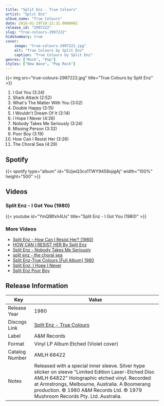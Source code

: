 ```yaml
---
title: "Split Enz - True Colours"
artist: "Split Enz"
album_name: "True Colours"
date: 2016-01-29T18:22:31.000000Z
release_id: "2997222"
slug: "true-colours-2997222"
hideSummary: true
cover:
    image: "true-colours-2997222.jpg"
    alt: "True Colours by Split Enz"
    caption: "True Colours by Split Enz"
genres: ["Rock", "Pop"]
styles: ["New Wave", "Pop Rock"]
---
```


{{< img src="true-colours-2997222.jpg" title="True Colours by Split Enz" >}}

<!-- section break -->

1. I Got You (3:24)
2. Shark Attack (2:52)
3. What's The Matter With You (3:02)
4. Double Happy (3:15)
5. I Wouldn't Dream Of It (3:14)
6. I Hope I Never (4:26)
7. Nobody Takes Me Seriously (3:24)
8. Missing Person (3:32)
9. Poor Boy (3:19)
10. How Can I Resist Her (3:26)
11. The Choral Sea (4:29)

<!-- section break -->


## Spotify
{{< spotify type="album" id="5UjwQ3co1TWY9458ojqjAj" width="100%" height="500" >}}



## Videos
### Split Enz - I Got You (1980)
{{< youtube id="YmQlBfxh4Us" title="Split Enz - I Got You (1980)" >}}<br>

### More Videos

- [Split Enz - How Can I Resist Her? (1980)](https://www.youtube.com/watch?v=sA1M-_pJv6s)
- [HOW CAN I RESIST HER By Split Enz](https://www.youtube.com/watch?v=BLDmz3YfjMo)
- [Split Enz - Nobody Takes Me Seriously](https://www.youtube.com/watch?v=gkk5kZxe_ks)
- [split enz - the choral sea](https://www.youtube.com/watch?v=8-jVOHQLRF0)
- [Split Enz-True Colours [Full Album] 1980](https://www.youtube.com/watch?v=DLnjju8zeVI)
- [Split Enz: I Hope I Never](https://www.youtube.com/watch?v=-CHtXZeyEMU)
- [Split Enz Poor Boy](https://www.youtube.com/watch?v=J9pIdHwOf2c)


## Release Information
|  Key           | Value                                                |
| ---------------| ---------------------------------------------------- |
| Release Year   | 1980                                   |
| Discogs Link   | [Split Enz - True Colours](https://www.discogs.com/release/2997222-Split-Enz-True-Colours) |
| Label          | A&M Records |
| Format         | Vinyl LP Album Etched (Violet cover) |
| Catalog Number | AMLH 68422 |
| Notes | Released with a special inner sleeve. Silver hype sticker on sleeve "Limited Edition Laser-Etched Disc AMLH 64822"  Holographic etched vinyl.  Recorded at Armstrongs, Melbourne, Australia. A Boomerang production. © 1980 A&M Records Ltd. ℗ 1979 Mushroom Records Pty. Ltd. Australia.  |